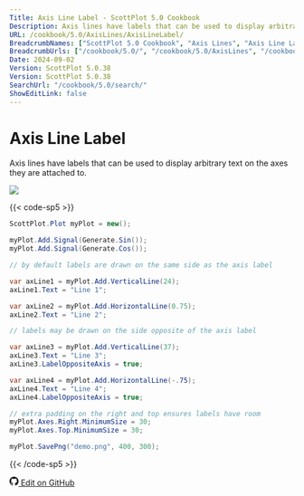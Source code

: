 ```yaml
---
Title: Axis Line Label - ScottPlot 5.0 Cookbook
Description: Axis lines have labels that can be used to display arbitrary text on the axes they are attached to.
URL: /cookbook/5.0/AxisLines/AxisLineLabel/
BreadcrumbNames: ["ScottPlot 5.0 Cookbook", "Axis Lines", "Axis Line Label"]
BreadcrumbUrls: ["/cookbook/5.0/", "/cookbook/5.0/AxisLines", "/cookbook/5.0/AxisLines/AxisLineLabel"]
Date: 2024-09-02
Version: ScottPlot 5.0.38
Version: ScottPlot 5.0.38
SearchUrl: "/cookbook/5.0/search/"
ShowEditLink: false
---
```


# Axis Line Label


Axis lines have labels that can be used to display arbitrary text on the axes they are attached to.

[![](/cookbook/5.0/images/AxisLineLabel.png?240902145058)](/cookbook/5.0/images/AxisLineLabel.png?240902145058)

{{< code-sp5 >}}

```cs
ScottPlot.Plot myPlot = new();

myPlot.Add.Signal(Generate.Sin());
myPlot.Add.Signal(Generate.Cos());

// by default labels are drawn on the same side as the axis label

var axLine1 = myPlot.Add.VerticalLine(24);
axLine1.Text = "Line 1";

var axLine2 = myPlot.Add.HorizontalLine(0.75);
axLine2.Text = "Line 2";

// labels may be drawn on the side opposite of the axis label

var axLine3 = myPlot.Add.VerticalLine(37);
axLine3.Text = "Line 3";
axLine3.LabelOppositeAxis = true;

var axLine4 = myPlot.Add.HorizontalLine(-.75);
axLine4.Text = "Line 4";
axLine4.LabelOppositeAxis = true;

// extra padding on the right and top ensures labels have room
myPlot.Axes.Right.MinimumSize = 30;
myPlot.Axes.Top.MinimumSize = 30;

myPlot.SavePng("demo.png", 400, 300);

```

{{< /code-sp5 >}}

<a href='https://github.com/ScottPlot/ScottPlot/blob/main/src/ScottPlot5/ScottPlot5%20Cookbook/Recipes/PlotTypes/AxisLines.cs'><svg xmlns="http://www.w3.org/2000/svg" width="16" height="16" fill="currentColor" class="mb-1 bi bi-github" viewBox="0 0 16 16">
  <path d="M8 0C3.58 0 0 3.58 0 8c0 3.54 2.29 6.53 5.47 7.59.4.07.55-.17.55-.38 0-.19-.01-.82-.01-1.49-2.01.37-2.53-.49-2.69-.94-.09-.23-.48-.94-.82-1.13-.28-.15-.68-.52-.01-.53.63-.01 1.08.58 1.23.82.72 1.21 1.87.87 2.33.66.07-.52.28-.87.51-1.07-1.78-.2-3.64-.89-3.64-3.95 0-.87.31-1.59.82-2.15-.08-.2-.36-1.02.08-2.12 0 0 .67-.21 2.2.82.64-.18 1.32-.27 2-.27s1.36.09 2 .27c1.53-1.04 2.2-.82 2.2-.82.44 1.1.16 1.92.08 2.12.51.56.82 1.27.82 2.15 0 3.07-1.87 3.75-3.65 3.95.29.25.54.73.54 1.48 0 1.07-.01 1.93-.01 2.2 0 .21.15.46.55.38A8.01 8.01 0 0 0 16 8c0-4.42-3.58-8-8-8"/>
</svg> Edit on GitHub</a>

